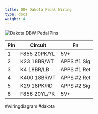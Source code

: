 ```yaml
---
title: 08+ Dakota Pedal Wiring
type: docs
weight: 4
---
```


![Dakota DBW Pedal Pins](/images/dakota-dbw.png)

| Pin | Circuit | Fn |
| --- | ------- | -- |
| 1 | F855 20PK/YL | 5V+ |
| 2 | K23 18BR/WT | APPS #1 Sig |
| 3 | K4 18BR/LB | APPS #1 Ret |
| 4 | K400 18BR/VT | APPS #2 Ret |
| 5 | K29 18PK/RD | APPS #2 Sig |
| 6 | F856 20YL/PK | 5V+ |

#wiringdiagram #dakota